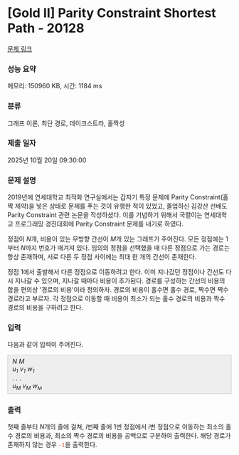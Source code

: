 # [Gold II] Parity Constraint Shortest Path - 20128 

[문제 링크](https://www.acmicpc.net/problem/20128) 

### 성능 요약

메모리: 150960 KB, 시간: 1184 ms

### 분류

그래프 이론, 최단 경로, 데이크스트라, 홀짝성

### 제출 일자

2025년 10월 20일 09:30:00

### 문제 설명

<p>2019년에 연세대학교 최적화 연구실에서는 갑자기 특정 문제에 Parity Constraint(홀짝 제약)을 넣은 상태로 문제를 푸는 것이 유행한 적이 있었고, 졸업하신 김강산 선배도 Parity Constraint 관련 논문을 작성하셨다. 이를 기념하기 위해서 국렬이는 연세대학교 프로그래밍 경진대회에 Parity Constraint 문제를 내기로 하였다.</p>

<p>정점이 <em>N</em>개, 비용이 있는 무방향 간선이 <em>M</em>개 있는 그래프가 주어진다. 모든 정점에는 1부터 <em>N</em>까지 번호가 매겨져 있다. 임의의 정점을 선택했을 때 다른 정점으로 가는 경로는 항상 존재하며, 서로 다른 두 정점 사이에는 최대 한 개의 간선이 존재한다.</p>

<p>정점 1에서 출발해서 다른 정점으로 이동하려고 한다. 이미 지나갔던 정점이나 간선도 다시 지나갈 수 있으며, 지나갈 때마다 비용이 추가된다. 경로를 구성하는 간선의 비용의 합을 편의상 '경로의 비용'이라 정의하자. 경로의 비용이 홀수면 홀수 경로, 짝수면 짝수 경로라고 부르자. 각 정점으로 이동할 때 비용이 최소가 되는 홀수 경로의 비용과 짝수 경로의 비용을 구하려고 한다.</p>

### 입력 

 <p>다음과 같이 입력이 주어진다.</p>

<div style="background:#eeeeee;border:1px solid #cccccc;padding:5px 10px;"><em>N</em> <em>M</em><br>
<i>u<sub>1</sub></i> <i>v<sub>1</sub></i> <i>w<sub>1</sub></i><br>
. . .<br>
<i>u<sub>M</sub></i> <i>v<sub>M</sub></i> <i>w<sub><span style="font-size: 10.8333px;">M</span></sub></i></div>

### 출력 

 <p>첫째 줄부터 <em>N</em>개의 줄에 걸쳐, <em>i</em>번째 줄에 1번 정점에서 <em>i</em>번 정점으로 이동하는 최소의 홀수 경로의 비용과, 최소의 짝수 경로의 비용을 공백으로 구분하여 출력한다. 해당 경로가 존재하지 않는 경우 <span style="color:#e74c3c;"><code>-1</code></span>을 출력한다.</p>

